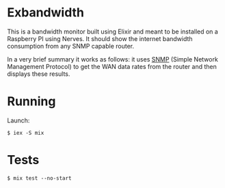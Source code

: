 # Exbandwidth

This is a bandwidth monitor built using Elixir and meant to be installed on a
Raspberry PI using Nerves.
It should show the internet bandwidth consumption from any SNMP capable router.

In a very brief summary it works as follows: it uses
[SNMP](https://it.wikipedia.org/wiki/Simple_Network_Management_Protocol)
(Simple Network Management Protocol) to get the WAN data rates from the router
and then displays these results.

# Running

Launch:

```shell
$ iex -S mix
```

# Tests

```shell
$ mix test --no-start
```
